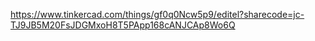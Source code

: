 https://www.tinkercad.com/things/gf0q0Ncw5p9/editel?sharecode=jc-TJ9JB5M20FsJDGMxoH8T5PApp168cANJCAp8Wo6Q
